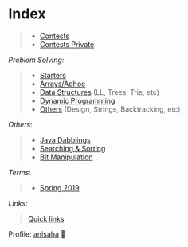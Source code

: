# Index
> - [Contests](https://github.com/anicksaha/leetcode/blob/master/md-files/contests.md)
> - [Contests Private](https://github.com/anicksaha/leetcode/blob/master/md-files/contests-private.md)

_Problem Solving:_

> - [Starters](https://github.com/anicksaha/leetcode/blob/master/md-files/starters.md)
> - [Arrays/Adhoc](https://github.com/anicksaha/leetcode/blob/master/md-files/arrays.md)
> - [Data Structures](https://github.com/anicksaha/leetcode/blob/master/md-files/data-structures.md) (LL, Trees, Trie, etc)
> - [Dynamic Programming](https://github.com/anicksaha/leetcode/blob/master/md-files/dp.md)
> - [Others](https://github.com/anicksaha/leetcode/blob/master/md-files/others.md) (Design, Strings, Backtracking, etc)

_Others_:
> - [Java Dabblings](https://github.com/anicksaha/leetcode/blob/master/md-files/java.md)
> - [Searching & Sorting](https://github.com/anicksaha/leetcode/blob/master/md-files/sorting.md)
> - [Bit Manipulation](https://github.com/anicksaha/leetcode/blob/master/md-files/bit-manipulation.md)

_Terms_:
> - [Spring 2019](https://github.com/anicksaha/leetcode/blob/master/md-files/spring-2019.md)

_Links:_

> [Quick links](https://github.com/anicksaha/leetcode/blob/master/md-files/quick-links.md)

Profile: [anisaha](https://leetcode.com/anisaha/) :crystal_ball:
